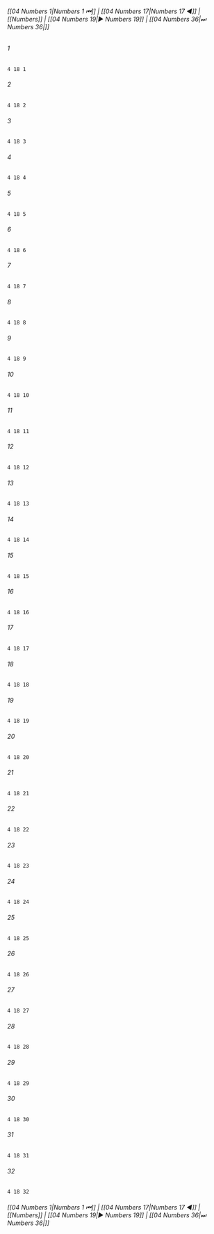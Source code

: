 
###### [[04 Numbers 1|Numbers 1 ⏮]] | [[04 Numbers 17|Numbers 17 ◀]] | [[Numbers]] | [[04 Numbers 19|▶ Numbers 19]] | [[04 Numbers 36|⏭ Numbers 36|]]

###### 1
``` verse
4 18 1 
```
###### 2
``` verse
4 18 2 
```
###### 3
``` verse
4 18 3 
```
###### 4
``` verse
4 18 4 
```
###### 5
``` verse
4 18 5 
```
###### 6
``` verse
4 18 6 
```
###### 7
``` verse
4 18 7 
```
###### 8
``` verse
4 18 8 
```
###### 9
``` verse
4 18 9 
```
###### 10
``` verse
4 18 10 
```
###### 11
``` verse
4 18 11 
```
###### 12
``` verse
4 18 12 
```
###### 13
``` verse
4 18 13 
```
###### 14
``` verse
4 18 14 
```
###### 15
``` verse
4 18 15 
```
###### 16
``` verse
4 18 16 
```
###### 17
``` verse
4 18 17 
```
###### 18
``` verse
4 18 18 
```
###### 19
``` verse
4 18 19 
```
###### 20
``` verse
4 18 20 
```
###### 21
``` verse
4 18 21 
```
###### 22
``` verse
4 18 22 
```
###### 23
``` verse
4 18 23 
```
###### 24
``` verse
4 18 24 
```
###### 25
``` verse
4 18 25 
```
###### 26
``` verse
4 18 26 
```
###### 27
``` verse
4 18 27 
```
###### 28
``` verse
4 18 28 
```
###### 29
``` verse
4 18 29 
```
###### 30
``` verse
4 18 30 
```
###### 31
``` verse
4 18 31 
```
###### 32
``` verse
4 18 32 
```

###### [[04 Numbers 1|Numbers 1 ⏮]] | [[04 Numbers 17|Numbers 17 ◀]] | [[Numbers]] | [[04 Numbers 19|▶ Numbers 19]] | [[04 Numbers 36|⏭ Numbers 36|]]

